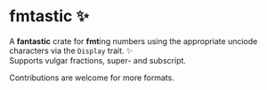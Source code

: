 # fmtastic ✨
A **fantastic** crate for **fmt**ing numbers using the appropriate unciode characters via the `Display` trait. ✨ \
Supports vulgar fractions, super- and subscript.

Contributions are welcome for more formats.
